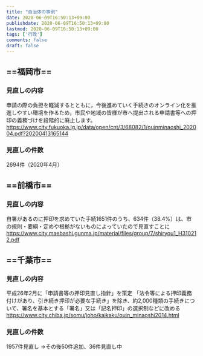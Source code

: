 ```yaml
---
title: "自治体の事例"
date: 2020-06-09T16:50:13+09:00
publishdate: 2020-06-09T16:50:13+09:00
lastmod: 2020-06-09T16:50:13+09:00
tags: ['行政']
comments: false
draft: false
---
```

## ==福岡市==
### 見直しの内容
申請の際の負担を軽減するとともに，今後進めていく手続きのオンライン化を推進しやすい環境を作るため，市民や地域の皆様が市へ提出される申請書等への押印の義務づけを段階的に廃止します。
https://www.city.fukuoka.lg.jp/data/open/cnt/3/68082/1/ouinminaoshi_202004.pdf?20200413165144
### 見直しの件数
2694件（2020年4月）
## ==前橋市==
### 見直しの内容
自署があるのに押印を求めていた手続1651件のうち、634件（38.4%）は、市の規則・要綱・定めや根拠がないものによっていたので見直すことに
https://www.city.maebashi.gunma.jp/material/files/group/7/shiryou1_H310212.pdf
## ==千葉市==
### 見直しの内容
平成26年2月に「申請書等の押印見直し指針」を策定
「法令等による押印義務付けがあり、引き続き押印が必要な手続き」を除き、約2,000種類の手続きについて、署名を基本とする「署名」又は「記名押印」の選択制などに改める
https://www.city.chiba.jp/somu/joho/kaikaku/ouin_minaoshi2014.html
### 見直しの件数
1957件見直し
→その後50件追加、36件見直し中